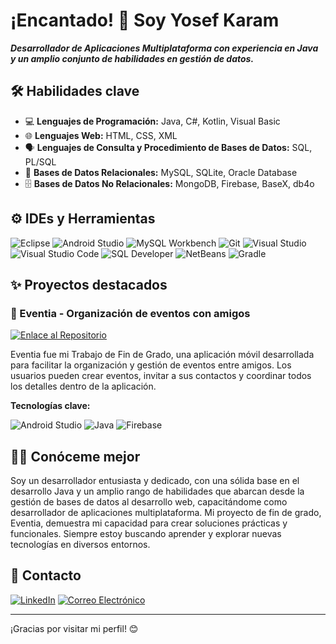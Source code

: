 # ¡Encantado! 👋 Soy Yosef Karam

***Desarrollador de Aplicaciones Multiplataforma con experiencia en Java y un amplio conjunto de habilidades en gestión de datos.***

## 🛠️ Habilidades clave

- 💻 **Lenguajes de Programación:** Java, C#, Kotlin, Visual Basic
- 🌐 **Lenguajes Web:** HTML, CSS, XML
- 🗣️ **Lenguajes de Consulta y Procedimiento de Bases de Datos:** SQL, PL/SQL
- 💾 **Bases de Datos Relacionales:** MySQL, SQLite, Oracle Database
- 🗄️ **Bases de Datos No Relacionales:** MongoDB, Firebase, BaseX, db4o

## ⚙️ IDEs y Herramientas

![Eclipse](https://img.shields.io/badge/Eclipse-2C2255?style=for-the-badge&logo=eclipse&logoColor=white)
![Android Studio](https://img.shields.io/badge/Android%20Studio-3DDC84?style=for-the-badge&logo=android-studio&logoColor=white)
![MySQL Workbench](https://img.shields.io/badge/MySQL%20Workbench-00758F?style=for-the-badge&logo=mysql&logoColor=white)
![Git](https://img.shields.io/badge/Git-F05032?style=for-the-badge&logo=git&logoColor=white)
![Visual Studio](https://img.shields.io/badge/Visual%20Studio-5C2D91?style=for-the-badge&logo=visual-studio&logoColor=white)
![Visual Studio Code](https://img.shields.io/badge/Visual%20Studio%20Code-007ACC?style=for-the-badge&logo=visual-studio-code&logoColor=white)
![SQL Developer](https://img.shields.io/badge/SQL%20Developer-E38C00?style=for-the-badge&logo=oracle&logoColor=white)
![NetBeans](https://img.shields.io/badge/NetBeans-0A7BCC?style=for-the-badge&logo=apache-netbeans&logoColor=white)
![Gradle](https://img.shields.io/badge/Gradle-02303A?style=for-the-badge&logo=gradle&logoColor=white)


## ✨ Proyectos destacados

### 📱 Eventia - Organización de eventos con amigos
[![Enlace al Repositorio](https://img.shields.io/badge/GitHub-Ver%20Repositorio-informational?style=for-the-badge&logo=github)](https://github.com/Diroween/Eventia)

Eventia fue mi Trabajo de Fin de Grado, una aplicación móvil desarrollada para facilitar la organización y gestión de eventos entre amigos. Los usuarios pueden crear eventos, invitar a sus contactos y coordinar todos los detalles dentro de la aplicación.

**Tecnologías clave:**

![Android Studio](https://img.shields.io/badge/Android%20Studio-3DDC84?style=for-the-badge&logo=android-studio&logoColor=white) ![Java](https://img.shields.io/badge/Java-ED8B00?style=for-the-badge&logo=openjdk&logoColor=white) ![Firebase](https://img.shields.io/badge/Firebase-FFCA28?style=for-the-badge&logo=firebase&logoColor=white)

## 🧑‍💻 Conóceme mejor

Soy un desarrollador entusiasta y dedicado, con una sólida base en el desarrollo Java y un amplio rango de habilidades que abarcan desde la gestión de bases de datos al desarrollo web, capacitándome como desarrollador de aplicaciones multiplataforma. Mi proyecto de fin de grado, Eventia, demuestra mi capacidad para crear soluciones prácticas y funcionales. Siempre estoy buscando aprender y explorar nuevas tecnologías en diversos entornos.

## 📧 Contacto

[![LinkedIn](https://img.shields.io/badge/LinkedIn-0077B5?style=for-the-badge&logo=linkedin&logoColor=white)](www.linkedin.com/in/yosef-guillermo-karam-muller)
[![Correo Electrónico](https://img.shields.io/badge/Gmail-D14836?style=for-the-badge&logo=gmail&logoColor=white)](mailto:ruyoito@gmail.com)

---

¡Gracias por visitar mi perfil! 😊
